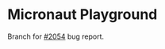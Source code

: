 # Micronaut Playground

Branch for [#2054](https://github.com/micronaut-projects/micronaut-core/issues/2054) bug report.
